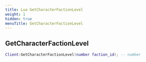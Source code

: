 ```yaml
---
title: Lua GetCharacterFactionLevel
weight: 1
hidden: true
menuTitle: GetCharacterFactionLevel
---
```

## GetCharacterFactionLevel
```lua
Client:GetCharacterFactionLevel(number faction_id); -- number
```